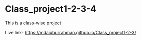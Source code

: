 # Class_project1-2-3-4
This is a class-wise project

Live link- https://mdaiuburrahman.github.io/Class_project1-2-3/
